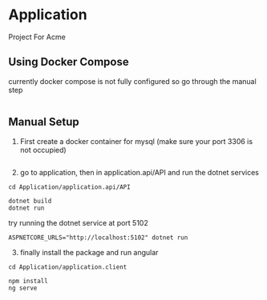 # Application

Project For Acme

## Using Docker Compose

currently docker compose is not fully configured so go through the manual step

```docker-compose up

```

## Manual Setup

1. First create a docker container for mysql (make sure your port 3306 is not occupied)

```docker run --name mydbconiner -e MYSQL_ROOT_PASSWORD=romankarki -p 3306:3306 -d mysql:latest

```

2. go to application, then in application.api/API and run the dotnet services

```
cd Application/application.api/API
```

```
dotnet build
dotnet run
```

try running the dotnet service at port 5102

```
ASPNETCORE_URLS="http://localhost:5102" dotnet run
```

3. finally install the package and run angular

```
cd Application/application.client
```

```
npm install
ng serve
```
